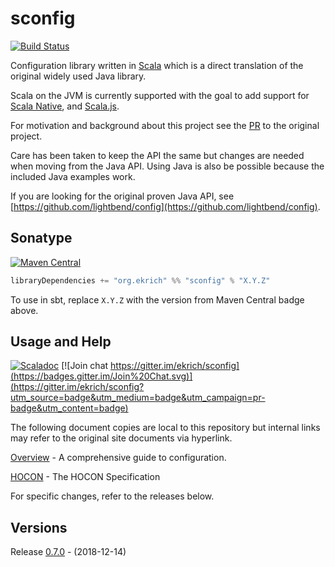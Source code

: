 # sconfig
[![Build Status](https://travis-ci.org/ekrich/sconfig.svg?branch=master)](https://travis-ci.org/ekrich/sconfig)

Configuration library written in [Scala](https://www.scala-lang.org/) which is a direct translation 
of the original widely used Java library.

Scala on the JVM is currently supported with the goal to add support for
[Scala Native](https://scala-native.readthedocs.io/), and [Scala.js](https://www.scala-js.org/).

For motivation and background about this project see the [PR](https://github.com/lightbend/config/pull/600) 
to the original project.

Care has been taken to keep the API the same but changes are needed when moving from the Java API.
Using Java is also be possible because the included Java examples work.

If you are looking for the original proven Java API, see
[https://github.com/lightbend/config](https://github.com/lightbend/config).


## Sonatype
[![Maven Central](https://img.shields.io/maven-central/v/org.ekrich/sconfig_2.11.svg)](https://maven-badges.herokuapp.com/maven-central/org.ekrich/sconfig_2.11)

```scala
libraryDependencies += "org.ekrich" %% "sconfig" % "X.Y.Z"
```

To use in sbt, replace `X.Y.Z` with the version from Maven Central badge above.

## Usage and Help
[![Scaladoc](https://www.javadoc.io/badge/org.ekrich/sconfig_2.11.svg?label=scaladoc)](https://www.javadoc.io/doc/org.ekrich/sconfig_2.11)
[![Join chat https://gitter.im/ekrich/sconfig](https://badges.gitter.im/Join%20Chat.svg)](https://gitter.im/ekrich/sconfig?utm_source=badge&utm_medium=badge&utm_campaign=pr-badge&utm_content=badge)

The following document copies are local to this repository but internal links may refer to the
original site documents via hyperlink.

[Overview](docs/original/README.md) - A comprehensive guide to configuration.

[HOCON](docs/original/HOCON.md) - The HOCON Specification

For specific changes, refer to the releases below.

## Versions

Release [0.7.0](https://github.com/ekrich/sconfig/releases/tag/v0.7.0) - (2018-12-14)

